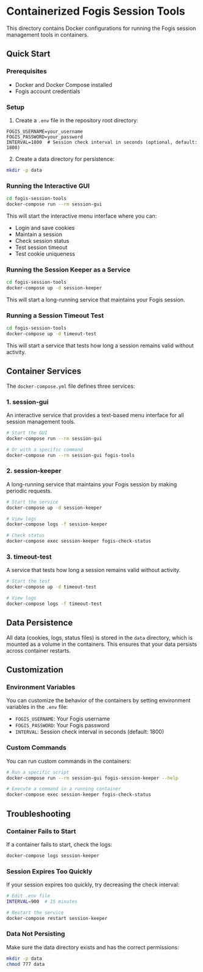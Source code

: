 # Containerized Fogis Session Tools

This directory contains Docker configurations for running the Fogis session management tools in containers.

## Quick Start

### Prerequisites

- Docker and Docker Compose installed
- Fogis account credentials

### Setup

1. Create a `.env` file in the repository root directory:

```
FOGIS_USERNAME=your_username
FOGIS_PASSWORD=your_password
INTERVAL=1800  # Session check interval in seconds (optional, default: 1800)
```

2. Create a data directory for persistence:

```bash
mkdir -p data
```

### Running the Interactive GUI

```bash
cd fogis-session-tools
docker-compose run --rm session-gui
```

This will start the interactive menu interface where you can:
- Login and save cookies
- Maintain a session
- Check session status
- Test session timeout
- Test cookie uniqueness

### Running the Session Keeper as a Service

```bash
cd fogis-session-tools
docker-compose up -d session-keeper
```

This will start a long-running service that maintains your Fogis session.

### Running a Session Timeout Test

```bash
cd fogis-session-tools
docker-compose up -d timeout-test
```

This will start a service that tests how long a session remains valid without activity.

## Container Services

The `docker-compose.yml` file defines three services:

### 1. session-gui

An interactive service that provides a text-based menu interface for all session management tools.

```bash
# Start the GUI
docker-compose run --rm session-gui

# Or with a specific command
docker-compose run --rm session-gui fogis-tools
```

### 2. session-keeper

A long-running service that maintains your Fogis session by making periodic requests.

```bash
# Start the service
docker-compose up -d session-keeper

# View logs
docker-compose logs -f session-keeper

# Check status
docker-compose exec session-keeper fogis-check-status
```

### 3. timeout-test

A service that tests how long a session remains valid without activity.

```bash
# Start the test
docker-compose up -d timeout-test

# View logs
docker-compose logs -f timeout-test
```

## Data Persistence

All data (cookies, logs, status files) is stored in the `data` directory, which is mounted as a volume in the containers. This ensures that your data persists across container restarts.

## Customization

### Environment Variables

You can customize the behavior of the containers by setting environment variables in the `.env` file:

- `FOGIS_USERNAME`: Your Fogis username
- `FOGIS_PASSWORD`: Your Fogis password
- `INTERVAL`: Session check interval in seconds (default: 1800)

### Custom Commands

You can run custom commands in the containers:

```bash
# Run a specific script
docker-compose run --rm session-gui fogis-session-keeper --help

# Execute a command in a running container
docker-compose exec session-keeper fogis-check-status
```

## Troubleshooting

### Container Fails to Start

If a container fails to start, check the logs:

```bash
docker-compose logs session-keeper
```

### Session Expires Too Quickly

If your session expires too quickly, try decreasing the check interval:

```bash
# Edit .env file
INTERVAL=900  # 15 minutes

# Restart the service
docker-compose restart session-keeper
```

### Data Not Persisting

Make sure the data directory exists and has the correct permissions:

```bash
mkdir -p data
chmod 777 data
```
